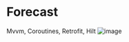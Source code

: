 # Forecast
Mvvm, Coroutines, Retrofit, Hilt
![image](https://user-images.githubusercontent.com/106253655/208540825-5deed6c7-b769-4c76-be57-85cf89fcc6b9.png)
